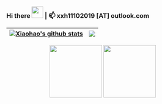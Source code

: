 ### Hi there <img src="https://emojis.slackmojis.com/emojis/images/1531849430/4246/blob-sunglasses.gif?1531849430" width="30"/> | 📫 xxh11102019 [AT] outlook.com
| <a href="https://github.com/mczhuge/github-readme-stats"><img align="center" src="https://github-readme-stats.vercel.app/api?username=JerryX1110&show_icons=true&include_all_commits=true&theme=buefy&hide_border=true" alt="Xiaohao's github stats" /></a> | <a href="https://github.com/mczhuge/github-readme-stats"><img align="center" src="https://github-readme-stats.vercel.app/api/top-langs/?username=JerryX1110&layout=compact&theme=buefy&hide_border=true" />|
| ------------- | ------------- |
  <div align="center">
  <img height="137px" src="https://github-readme-stats.vercel.app/api?username=JerryX1110&hide_title=true&hide_border=true&show_icons=trueline_height=21&text_color=000&icon_color=000&bg_color=0,ea6161,ffc64d,fffc4d,52fa5a&theme=graywhite" />
  <img height="137px" src="https://github-readme-stats.vercel.app/api/top-langs/?username=JerryX1110&hide_title=true&hide_border=true&layout=compact&langs_count=6&text_color=000&icon_color=fff&bg_color=0,52fa5a,4dfcff,c64dff&theme=graywhite" />
</div>
  
<!--
**JerryX1110/JerryX1110** is a ✨ _special_ ✨ repository because its `README.md` (this file) appears on your GitHub profile.
## Github Status
Here are some ideas to get you started:

- 🔭 I’m currently working on Perception
- 🌱 I’m currently learning ...
- 👯 I’m looking to collaborate on ...
- 🤔 I’m looking for help with ...
- 💬 Ask me about ...
- 📫 How to reach me: ...
- 😄 Pronouns: ...
- ⚡ Fun fact: ...
## Total Visitors:
![Visitor Count](https://profile-counter.glitch.me/JerryX1110/count.svg)
## Frequent Used Language
[![Top Langs](https://github-readme-stats.vercel.app/api/top-langs/?username=JerryX1110)](https://github.com/RobertLuo1/github-readme-stats)

<div align="center">
  <img height="137px" src="https://github-readme-stats.vercel.app/api?username=JerryX1110&hide_title=true&hide_border=true&show_icons=trueline_height=21&text_color=000&icon_color=000&bg_color=0,ea6161,ffc64d,fffc4d,52fa5a&theme=graywhite" />
  <img height="137px" src="https://github-readme-stats.vercel.app/api/top-langs/?username=JerryX1110&hide_title=true&hide_border=true&layout=compact&langs_count=6&text_color=000&icon_color=fff&bg_color=0,52fa5a,4dfcff,c64dff&theme=graywhite" />
</div>

<h2 ><img src ="https://camo.githubusercontent.com/f11b92476ee793cfe97f20e0564ab552bd9bd670179d7b6772c59bb4d3218ca6/68747470733a2f2f692e70696e696d672e636f6d2f6f726967696e616c732f36352f63342f66342f36356334663435323537316265313236316539633632336637646134383861632e676966" width ="37">&nbsp Real-time Stats</h1>

-->

